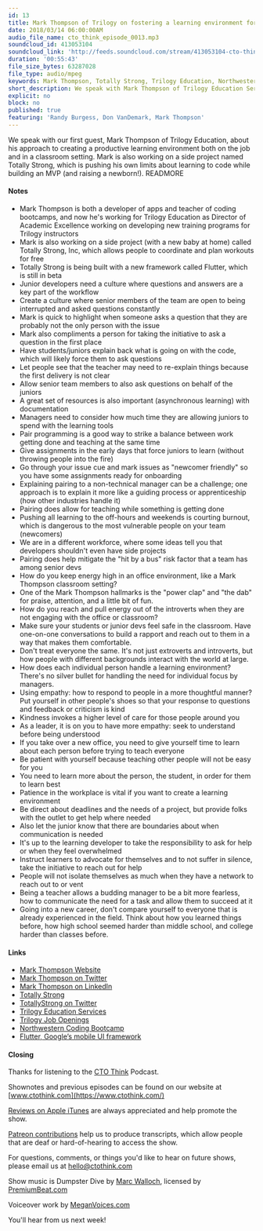 ```yaml
---
id: 13
title: Mark Thompson of Trilogy on fostering a learning environment for your tech team
date: 2018/03/14 06:00:00AM
audio_file_name: cto_think_episode_0013.mp3
soundcloud_id: 413053104
soundcloud_link: 'http://feeds.soundcloud.com/stream/413053104-cto-think-episode-13-guest-mark-thompson-fostering-a-learning-environment-for-your-tech-team.mp3'
duration: '00:55:43'
file_size_bytes: 63287028
file_type: audio/mpeg
keywords: Mark Thompson, Totally Strong, Trilogy Education, Northwestern University, teaching, empathy, patience, questions, classroom, leadership, pairing, Flutter, iOS
short_description: We speak with Mark Thompson of Trilogy Education Services about the best ways to foster a productive learning environment in the office and the classroom.
explicit: no
block: no
published: true
featuring: 'Randy Burgess, Don VanDemark, Mark Thompson'
---
```

We speak with our first guest, Mark Thompson of Trilogy Education, about his approach to creating a productive learning environment both on the job and in a classroom setting. Mark is also working on a side project named Totally Strong, which is pushing his own limits about learning to code while building an MVP (and raising a newborn!).
READMORE

#### Notes

* Mark Thompson is both a developer of apps and teacher of coding bootcamps, and now he's working for Trilogy Education as Director of Academic Excellence working on developing new training programs for Trilogy instructors
* Mark is also working on a side project (with a new baby at home) called Totally Strong, Inc, which allows people to coordinate and plan workouts for free
* Totally Strong is being built with a new framework called Flutter, which is still in beta
* Junior developers need a culture where questions and answers are a key part of the workflow
* Create a culture where senior members of the team are open to being interrupted and asked questions constantly
* Mark is quick to highlight when someone asks a question that they are probably not the only person with the issue
* Mark also compliments a person for taking the initiative to ask a question in the first place
* Have students/juniors explain back what is going on with the code, which will likely force them to ask questions
* Let people see that the teacher may need to re-explain things because the first delivery is not clear
* Allow senior team members to also ask questions on behalf of the juniors
* A great set of resources is also important (asynchronous learning) with documentation
* Managers need to consider how much time they are allowing juniors to spend with the learning tools
* Pair programming is a good way to strike a balance between work getting done and teaching at the same time
* Give assignments in the early days that force juniors to learn (without throwing people into the fire)
* Go through your issue cue and mark issues as "newcomer friendly" so you have some assignments ready for onboarding
* Explaining pairing to a non-technical manager can be a challenge; one approach is to explain it more like a guiding process or apprenticeship (how other industries handle it)
* Pairing does allow for teaching while something is getting done
* Pushing all learning to the off-hours and weekends is courting burnout, which is dangerous to the most vulnerable people on your team (newcomers)
* We are in a different workforce, where some ideas tell you that developers shouldn't even have side projects
* Pairing does help mitigate the "hit by a bus" risk factor that a team has among senior devs
* How do you keep energy high in an office environment, like a Mark Thompson classroom setting?
* One of the Mark Thompson hallmarks is the "power clap" and "the dab" for praise, attention, and a little bit of fun.
* How do you reach and pull energy out of the introverts when they are not engaging with the office or classroom?
* Make sure your students or junior devs feel safe in the classroom. Have one-on-one conversations to build a rapport and reach out to them in a way that makes them comfortable.
* Don't treat everyone the same. It's not just extroverts and introverts, but how people with different backgrounds interact with the world at large.
* How does each individual person handle a learning environment? There's no silver bullet for handling the need for individual focus by managers.
* Using empathy: how to respond to people in a more thoughtful manner? Put yourself in other people's shoes so that your response to questions and feedback or criticism is kind
* Kindness invokes a higher level of care for those people around you
* As a leader, it is on you to have more empathy: seek to understand before being understood
* If you take over a new office, you need to give yourself time to learn about each person before trying to teach everyone
* Be patient with yourself because teaching other people will not be easy for you
* You need to learn more about the person, the student, in order for them to learn best
* Patience in the workplace is vital if you want to create a learning environment
* Be direct about deadlines and the needs of a project, but provide folks with the outlet to get help where needed
* Also let the junior know that there are boundaries about when communication is needed
* It's up to the learning developer to take the responsibility to ask for help or when they feel overwhelmed
* Instruct learners to advocate for themselves and to not suffer in silence, take the initiative to reach out for help
* People will not isolate themselves as much when they have a network to reach out to or vent
* Being a teacher allows a budding manager to be a bit more fearless, how to communicate the need for a task and allow them to succeed at it
* Going into a new career, don't compare yourself to everyone that is already experienced in the field. Think about how you learned things before, how high school seemed harder than middle school, and college harder than classes before.

#### Links

* [Mark Thompson Website](http://marktechson.com/)
* [Mark Thompson on Twitter](https://twitter.com/marktechson)
* [Mark Thompson on LinkedIn](https://www.linkedin.com/in/markallenthompson)
* [Totally Strong](https://totallystrong.me)
* [TotallyStrong on Twitter](https://twitter.com/totallystrong)
* [Trilogy Education Services](https://www.trilogyed.com)
* [Trilogy Job Openings](https://www.trilogyed.com/careers/openings/)
* [Northwestern Coding Bootcamp](https://bootcamp.northwestern.edu/coding/)
* [Flutter, Google’s mobile UI framework](https://flutter.io/)

#### Closing

Thanks for listening to the [CTO Think](https://www.ctothink.com) Podcast.  

Shownotes and previous episodes can be found on our website at [www.ctothink.com](https://www.ctothink.com/)  

[Reviews on Apple iTunes](https://itunes.apple.com/us/podcast/cto-think/id1331281544) are always appreciated and help promote the show.  

[Patreon contributions](https://www.patreon.com/ctothink) help us to produce transcripts, which allow people that are deaf or hard-of-hearing to access the show.  

For questions, comments, or things you'd like to hear on future shows, please email us at [hello@ctothink.com](mailto:hello@ctothink.com)  

Show music is Dumpster Dive by [Marc Walloch](http://marcwalloch.com/), licensed by [PremiumBeat.com](https://www.premiumbeat.com)  

Voiceover work by [MeganVoices.com](http://www.meganvoices.com)  

You'll hear from us next week!  
